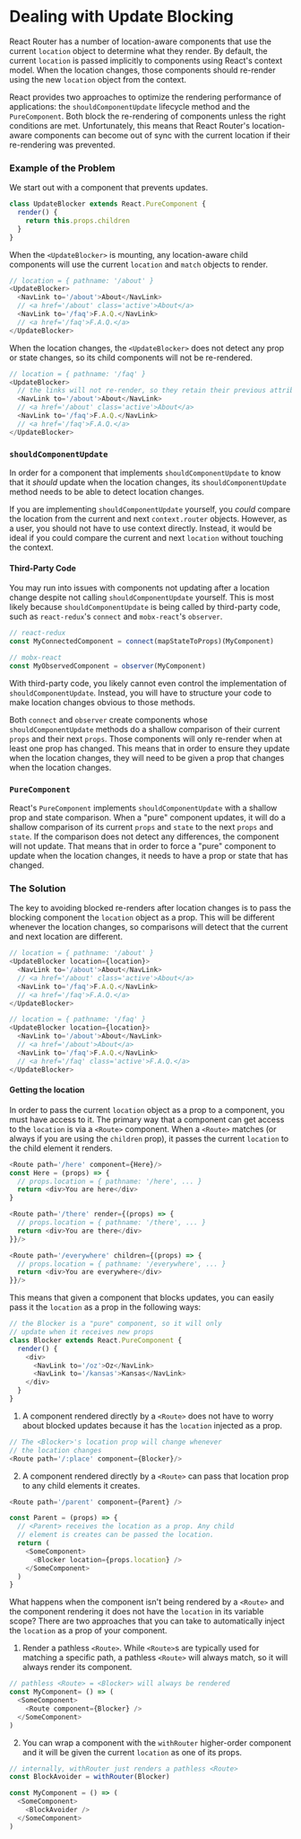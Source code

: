 # Dealing with Update Blocking

React Router has a number of location-aware components that use the current `location` object to determine what they render. By default, the current `location` is passed implicitly to components using React's context model. When the location changes, those components should re-render using the new `location` object from the context.

React provides two approaches to optimize the rendering performance of applications: the `shouldComponentUpdate` lifecycle method and the `PureComponent`. Both block the re-rendering of components unless the right conditions are met. Unfortunately, this means that React Router's location-aware components can become out of sync with the current location if their re-rendering was prevented.

### Example of the Problem

We start out with a component that prevents updates.

```js
class UpdateBlocker extends React.PureComponent {
  render() {
    return this.props.children
  }
}
```

When the `<UpdateBlocker>` is mounting, any location-aware child components will use the current `location` and `match` objects to render.

```js
// location = { pathname: '/about' }
<UpdateBlocker>
  <NavLink to='/about'>About</NavLink>
  // <a href='/about' class='active'>About</a>
  <NavLink to='/faq'>F.A.Q.</NavLink>
  // <a href='/faq'>F.A.Q.</a>
</UpdateBlocker>
```

When the location changes, the `<UpdateBlocker>` does not detect any prop or state changes, so its child components will not be re-rendered.

```js
// location = { pathname: '/faq' }
<UpdateBlocker>
  // the links will not re-render, so they retain their previous attributes
  <NavLink to='/about'>About</NavLink>
  // <a href='/about' class='active'>About</a>
  <NavLink to='/faq'>F.A.Q.</NavLink>
  // <a href='/faq'>F.A.Q.</a>
</UpdateBlocker>
```

### `shouldComponentUpdate`

In order for a component that implements `shouldComponentUpdate` to know that it _should_ update when the location changes, its `shouldComponentUpdate` method needs to be able to detect location changes.

If you are implementing `shouldComponentUpdate` yourself, you _could_ compare the location from the current and next `context.router` objects. However, as a user, you should not have to use context directly. Instead, it would be ideal if you could compare the current and next `location` without touching the context.

#### Third-Party Code

You may run into issues with components not updating after a location change despite not calling `shouldComponentUpdate` yourself. This is most likely because `shouldComponentUpdate` is being called by third-party code, such as `react-redux`'s `connect` and `mobx-react`'s `observer`.

```js
// react-redux
const MyConnectedComponent = connect(mapStateToProps)(MyComponent)

// mobx-react
const MyObservedComponent = observer(MyComponent)
```

With third-party code, you likely cannot even control the implementation of `shouldComponentUpdate`. Instead, you will have to structure your code to make location changes obvious to those methods.

Both `connect` and `observer` create components whose `shouldComponentUpdate` methods do a shallow comparison of their current `props` and their next `props`. Those components will only re-render when at least one prop has changed. This means that in order to ensure they update when the location changes, they will need to be given a prop that changes when the location changes.

### `PureComponent`

React's `PureComponent` implements `shouldComponentUpdate` with a shallow prop and state comparison. When a "pure" component updates, it will do a shallow comparison of its current `props` and `state` to the next `props` and `state`. If the comparison does not detect any differences, the component will not update. That means that in order to force a "pure" component to update when the location changes, it needs to have a prop or state that has changed.

### The Solution

The key to avoiding blocked re-renders after location changes is to pass the blocking component the `location` object as a prop. This will be different whenever the location changes, so comparisons will detect that the current and next location are different.

```js
// location = { pathname: '/about' }
<UpdateBlocker location={location}>
  <NavLink to='/about'>About</NavLink>
  // <a href='/about' class='active'>About</a>
  <NavLink to='/faq'>F.A.Q.</NavLink>
  // <a href='/faq'>F.A.Q.</a>
</UpdateBlocker>

// location = { pathname: '/faq' }
<UpdateBlocker location={location}>
  <NavLink to='/about'>About</NavLink>
  // <a href='/about'>About</a>
  <NavLink to='/faq'>F.A.Q.</NavLink>
  // <a href='/faq' class='active'>F.A.Q.</a>
</UpdateBlocker>
```

#### Getting the location

In order to pass the current `location` object as a prop to a component, you must have access to it. The primary way that a component can get access to the `location` is via a `<Route>` component. When a `<Route>` matches (or always if you are using the `children` prop), it passes the current `location` to the child element it renders.

```js
<Route path='/here' component={Here}/>
const Here = (props) => {
  // props.location = { pathname: '/here', ... }
  return <div>You are here</div>
}

<Route path='/there' render={(props) => {
  // props.location = { pathname: '/there', ... }
  return <div>You are there</div>
}}/>

<Route path='/everywhere' children={(props) => {
  // props.location = { pathname: '/everywhere', ... }
  return <div>You are everywhere</div>
}}/>
```

This means that given a component that blocks updates, you can easily pass it the `location` as a prop in the following ways:

```js
// the Blocker is a "pure" component, so it will only
// update when it receives new props
class Blocker extends React.PureComponent {
  render() {
    <div>
      <NavLink to='/oz'>Oz</NavLink>
      <NavLink to='/kansas'>Kansas</NavLink>
    </div>
  }
}
```

1. A component rendered directly by a `<Route>` does not have to worry about blocked updates because it has the `location` injected as a prop.

```js
// The <Blocker>'s location prop will change whenever
// the location changes
<Route path='/:place' component={Blocker}/>
```

2. A component rendered directly by a `<Route>` can pass that location prop to any child elements it creates.

```js
<Route path='/parent' component={Parent} />

const Parent = (props) => {
  // <Parent> receives the location as a prop. Any child
  // element is creates can be passed the location.
  return (
    <SomeComponent>
      <Blocker location={props.location} />
    </SomeComponent>
  )
}
```

What happens when the component isn't being rendered by a `<Route>` and the component rendering it does not have the `location` in its variable scope? There are two approaches that you can take to automatically inject the `location` as a prop of your component.

1. Render a pathless `<Route>`. While `<Route>`s are typically used for matching a specific path, a pathless `<Route>` will always match, so it will always render its component.

```js
// pathless <Route> = <Blocker> will always be rendered
const MyComponent= () => (
  <SomeComponent>
    <Route component={Blocker} />
  </SomeComponent>
)
```

2. You can wrap a component with the `withRouter` higher-order component and it will be given the current `location` as one of its props.

```js
// internally, withRouter just renders a pathless <Route>
const BlockAvoider = withRouter(Blocker)

const MyComponent = () => (
  <SomeComponent>
    <BlockAvoider />
  </SomeComponent>
)
```
